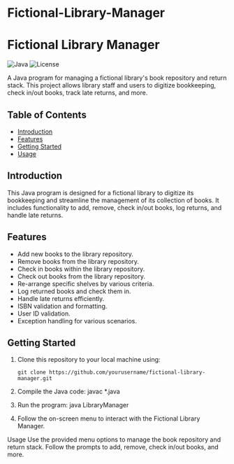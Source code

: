 # Fictional-Library-Manager

# Fictional Library Manager

![Java](https://img.shields.io/badge/Java-8%2B-blue)
![License](https://img.shields.io/badge/License-MIT-green)

A Java program for managing a fictional library's book repository and return stack. This project allows library staff and users to digitize bookkeeping, check in/out books, track late returns, and more.

## Table of Contents

- [Introduction](#introduction)
- [Features](#features)
- [Getting Started](#getting-started)
- [Usage](#usage)

## Introduction

This Java program is designed for a fictional library to digitize its bookkeeping and streamline the management of its collection of books. It includes functionality to add, remove, check in/out books, log returns, and handle late returns.

## Features

- Add new books to the library repository.
- Remove books from the library repository.
- Check in books within the library repository.
- Check out books from the library repository.
- Re-arrange specific shelves by various criteria.
- Log returned books and check them in.
- Handle late returns efficiently.
- ISBN validation and formatting.
- User ID validation.
- Exception handling for various scenarios.

## Getting Started

1. Clone this repository to your local machine using:

   ```shell
   git clone https://github.com/yourusername/fictional-library-manager.git
2. Compile the Java code:
    javac *.java
3. Run the program:
    java LibraryManager
4. Follow the on-screen menu to interact with the Fictional Library Manager.

Usage
Use the provided menu options to manage the book repository and return stack.
Follow the prompts to add, remove, check in/out books, and more.


